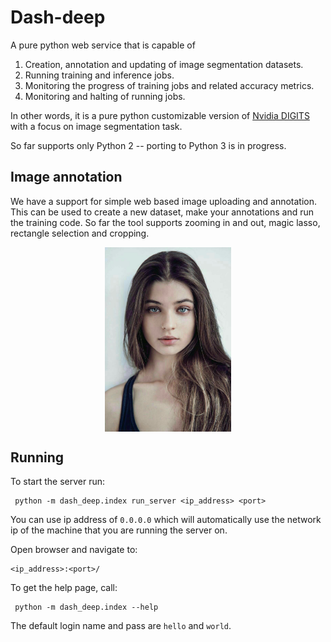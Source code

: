 # Dash-deep

A pure python web service that is capable of

1. Creation, annotation and updating of image segmentation datasets.
2. Running training and inference jobs.
3. Monitoring the progress of training jobs and related accuracy metrics.
4. Monitoring and halting of running jobs.

In other words, it is a pure python customizable version of [Nvidia DIGITS](https://github.com/NVIDIA/DIGITS) with
a focus on image segmentation task.

So far supports only Python 2 -- porting to Python 3 is in progress.

## Image annotation

We have a support for simple web based image uploading and annotation.
This can be used to create a new dataset, make your annotations and run the training code.
So far the tool supports zooming in and out, magic lasso, rectangle selection and cropping.

<p align="center">
  <img src="https://github.com/warmspringwinds/dash-deep/blob/master/imgs/hair_segm_demo.jpg" width="40%" align="middle">
</p>


## Running

To start the server run:

```
 python -m dash_deep.index run_server <ip_address> <port>
```

You can use ip address of ```0.0.0.0``` which will automatically use the network ip
of the machine that you are running the server on.

Open browser and navigate to:

```
<ip_address>:<port>/
```

To get the help page, call:

```
 python -m dash_deep.index --help
```

The default login name and pass are ```hello``` and ```world```.